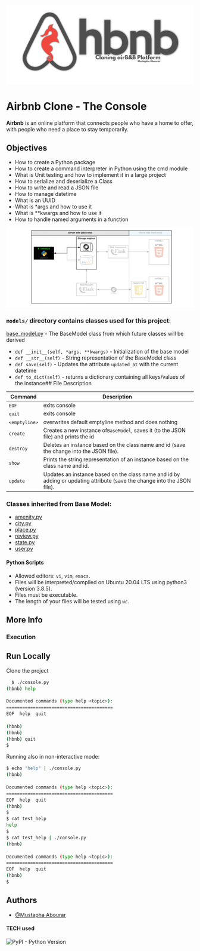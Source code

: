 ![Logo](https://github.com/Devmustroc/holbertonschool-AirBnB_clone/raw/main/files/Logo_HBNB.png)

# Airbnb Clone - The Console

**Airbnb** is an online platform that connects people who have a home to offer, with people who need a place to stay temporarily.

## Objectives

- How to create a Python package
- How to create a command interpreter in Python using the cmd module
- What is Unit testing and how to implement it in a large project
- How to serialize and deserialize a Class
- How to write and read a JSON file
- How to manage datetime
- What is an UUID
- What is \*args and how to use it
- What is \*\*kwargs and how to use it
- How to handle named arguments in a function

![Logo](https://github.com/Devmustroc/holbertonschool-AirBnB_clone/raw/main/files/Based_Project.png)

### `models/` directory contains classes used for this project:

[base_model.py](/models/base_model.py) - The BaseModel class from which future classes will be derived

- `def __init__(self, *args, **kwargs)` - Initialization of the base model
- `def __str__(self)` - String representation of the BaseModel class
- `def save(self)` - Updates the attribute `updated_at` with the current datetime
- `def to_dict(self)` - returns a dictionary containing all keys/values of the instance## File Description

| Command       | Description                                                                                                              |
| ------------- | ------------------------------------------------------------------------------------------------------------------------ |
| `EOF`         | exits console                                                                                                            |
| `quit`        | exits console                                                                                                            |
| `<emptyline>` | overwrites default emptyline method and does nothing                                                                     |
| `create`      | Creates a new instance of`BaseModel`, saves it (to the JSON file) and prints the id                                      |
| `destroy`     | Deletes an instance based on the class name and id (save the change into the JSON file).                                 |
| `show`        | Prints the string representation of an instance based on the class name and id.                                          |
| `update`      | Updates an instance based on the class name and id by adding or updating attribute (save the change into the JSON file). |

### Classes inherited from Base Model:

- [amenity.py](/models/amenity.py)
- [city.py](/models/city.py)
- [place.py](/models/place.py)
- [review.py](/models/review.py)
- [state.py](/models/state.py)
- [user.py](/models/user.py)

#### Python Scripts

- Allowed editors: `vi`, `vim`, `emacs`.
- Files will be interpreted/compiled on Ubuntu 20.04 LTS using python3 (version 3.8.5).
- Files must be executable.
- The length of your files will be tested using `wc`.

## More Info

### Execution

## Run Locally

Clone the project

```bash
  $ ./console.py
(hbnb) help

Documented commands (type help <topic>):
========================================
EOF  help  quit

(hbnb)
(hbnb)
(hbnb) quit
$
```

Running also in non-interactive mode:

```bash
$ echo "help" | ./console.py
(hbnb)

Documented commands (type help <topic>):
========================================
EOF  help  quit
(hbnb)
$
$ cat test_help
help
$
$ cat test_help | ./console.py
(hbnb)

Documented commands (type help <topic>):
========================================
EOF  help  quit
(hbnb)
$
```

## Authors

- [@Mustapha Abourar](https://github.com/Devmustroc)

#### TECH used

![PyPI - Python Version](https://img.shields.io/pypi/pyversions/p?style=plastic)
